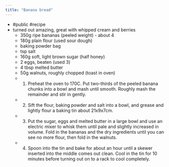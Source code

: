 ```yaml
---
title: "Banana bread"
---
```


- #public #recipe
- turned out amazing, great with whipped cream and berries
    - 350g ripe bananas (peeled weight) - about 4
    - 180g plain flour (used sour dough)
    - baking powder bag
    - tsp salt
    - 160g soft, light brown sugar (half honey)
    - 2 eggs, beaten (used 3)
    - 4 tbsp melted butter
    - 50g walnuts, roughly chopped (toast in oven)
    - 1. Preheat the oven to 170C. Put two-thirds of the peeled banana chunks into a bowl and mash until smooth. Roughly mash the remainder and stir in gently.
    - 2. Sift the flour, baking powder and salt into a bowl, and grease and lightly flour a baking tin about 21x9x7cm.
    - 3. Put the sugar, eggs and melted butter in a large bowl and use an electric mixer to whisk them until pale and slightly increased in volume. Fold in the bananas and the dry ingredients until you can see no more flour, then fold in the walnuts.
    - 4. Spoon into the tin and bake for about an hour until a skewer inserted into the middle comes out clean. Cool in the tin for 10 minutes before turning out on to a rack to cool completely.
